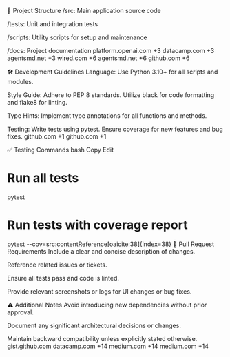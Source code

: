 📁 Project Structure
/src: Main application source code

/tests: Unit and integration tests

/scripts: Utility scripts for setup and maintenance

/docs: Project documentation
platform.openai.com
+3
datacamp.com
+3
agentsmd.net
+3
wired.com
+6
agentsmd.net
+6
github.com
+6

🛠️ Development Guidelines
Language: Use Python 3.10+ for all scripts and modules.

Style Guide: Adhere to PEP 8 standards. Utilize black for code formatting and flake8 for linting.

Type Hints: Implement type annotations for all functions and methods.

Testing: Write tests using pytest. Ensure coverage for new features and bug fixes.
github.com
+1
github.com
+1

✅ Testing Commands
bash
Copy
Edit
# Run all tests
pytest

# Run tests with coverage report
pytest --cov=src:contentReference[oaicite:38]{index=38}
🔄 Pull Request Requirements
Include a clear and concise description of changes.

Reference related issues or tickets.

Ensure all tests pass and code is linted.

Provide relevant screenshots or logs for UI changes or bug fixes.

⚠️ Additional Notes
Avoid introducing new dependencies without prior approval.

Document any significant architectural decisions or changes.

Maintain backward compatibility unless explicitly stated otherwise.
gist.github.com
datacamp.com
+14
medium.com
+14
medium.com
+14

